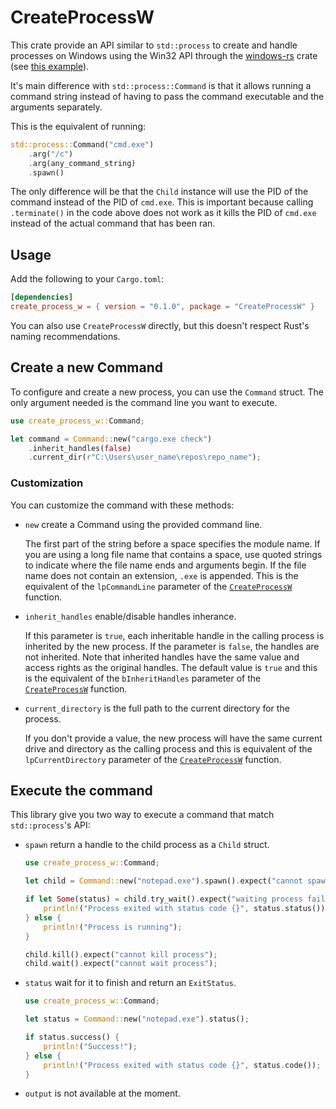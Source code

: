 # CreateProcessW

This crate provide an API similar to `std::process` to create and handle
processes on Windows using the Win32 API through the [windows-rs][windows-rs]
crate (see [this example][creating-processes]).

It's main difference with `std::process::Command` is that it allows running a
command string instead of having to pass the command executable and the
arguments separately.

This is the equivalent of running:

```rust
std::process::Command("cmd.exe")
    .arg("/c")
    .arg(any_command_string)
    .spawn()
```

The only difference will be that the `Child` instance will use the PID of the
command instead of the PID of `cmd.exe`. This is important because calling
`.terminate()` in the code above does not work as it kills the PID of `cmd.exe`
instead of the actual command that has been ran.

## Usage

Add the following to your `Cargo.toml`:

```toml
[dependencies]
create_process_w = { version = "0.1.0", package = "CreateProcessW" }
```

You can also use `CreateProcessW` directly, but this doesn't respect Rust's
naming recommendations.

## Create a new Command

To configure and create a new process, you can use the `Command` struct. The
only argument needed is the command line you want to execute.

```rust
use create_process_w::Command;

let command = Command::new("cargo.exe check")
    .inherit_handles(false)
    .current_dir(r"C:\Users\user_name\repos\repo_name");
```

### Customization

You can customize the command with these methods:

* `new` create a Command using the provided command line.

    The first part of the string before a space specifies the module name.
    If you are using a long file name that contains a space, use quoted strings
    to indicate where the file name ends and arguments begin. If the file name
    does not contain an extension, `.exe` is appended. This is the equivalent of the
    `lpCommandLine` parameter of the [`CreateProcessW`][create-process-w-parameters]
    function.

* `inherit_handles` enable/disable handles inherance.

    If this parameter is
    `true`, each inheritable handle in the calling process is inherited by the
    new process. If the parameter is `false`, the handles are not inherited.
    Note that inherited handles have the same value and access rights as the
    original handles. The default value is `true` and this is the equivalent of
    the `bInheritHandles` parameter of the
    [`CreateProcessW`][create-process-w-parameters] function.

* `current_directory` is the full path to the current directory for the process.

    If you don't provide a value, the new process will have the same current
    drive and directory as the calling process and this is equivalent of the
    `lpCurrentDirectory` parameter of the
    [`CreateProcessW`][create-process-w-parameters] function.

## Execute the command

This library give you two way to execute a command that match `std::process`'s
API:

* `spawn` return a handle to the child process as a `Child` struct.

    ```rust
    use create_process_w::Command;

    let child = Command::new("notepad.exe").spawn().expect("cannot spawn notepad");

    if let Some(status) = child.try_wait().expect("waiting process failed") {
        println!("Process exited with status code {}", status.status());
    } else {
        println!("Process is running");
    }

    child.kill().expect("cannot kill process");
    child.wait().expect("cannot wait process");
    ```

* `status` wait for it to finish and return an `ExitStatus`.

    ```rust
    use create_process_w::Command;

    let status = Command::new("notepad.exe").status();

    if status.success() {
        println!("Success!");
    } else {
        println!("Process exited with status code {}", status.code());
    }
    ```

* `output` is not available at the moment.

[windows-rs]: https://github.com/microsoft/windows-rs
[creating-processes]: https://docs.microsoft.com/en-us/windows/win32/procthread/creating-processes
[create-process-w-parameters]: https://docs.microsoft.com/en-us/windows/win32/api/processthreadsapi/nf-processthreadsapi-createprocessw#parameters
